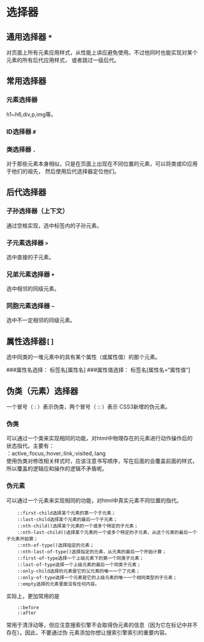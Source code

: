 # 选择器
## 通用选择器   `*`
对页面上所有元素应用样式，从性能上讲应避免使用。不过他同时也能实现对某个元素的所有后代应用样式，
或者跳过一级后代。
## 常用选择器
### 元素选择器
h1~h6,div,p,img等。
### ID选择器 `#`
### 类选择器 `.`
对于那些元素本身相似，只是在页面上出现在不同位置的元素，可以将类或ID应用于他们的祖先，
然后使用后代选择器定位他们。
## 后代选择器
### 子孙选择器（上下文）
通过空格实现，选中标签内的子孙元素。
### 子元素选择器 `>`
选中直接的子元素。
### 兄弟元素选择器 `+`
选中相邻的同级元素。
### 同胞元素选择器 `~`
选中不一定相邻的同级元素。
## 属性选择器`[]`
选中同类的一堆元素中的具有某个属性（或属性值）的那个元素。

###属性名选择： 
        标签名[属性名] 
###属性值选择： 
        标签名[属性名=“属性值”]
## 伪类（元素）选择器
一个冒号（ : ）表示伪类，两个冒号（ :: ）表示 CSS3新增的伪元素。 
### 伪类
可以通过一个类来实现相同的功能，对html中物理存在的元素进行动作操作后的状态指代。主要有：  
：active,:focus,:hover,:link,:visited,:lang  
使用伪类对修改相关样式时，应该注意书写顺序，写在后面的会覆盖前面的样式，所以覆盖的逻辑应和操作的逻辑不矛盾呢。  

### 伪元素
可以通过一个元素来实现相同的功能，对html中真实元素不同位置的指代。  

        ::first-child选择某个元素的第一个子元素； 
        ::last-child选择某个元素的最后一个子元素； 
        ::nth-child()选择某个元素的一个或多个特定的子元素； 
        ::nth-last-child()选择某个元素的一个或多个特定的子元素，从这个元素的最后一个子元素开始算； 
        ::nth-of-type()选择指定的元素； 
        ::nth-last-of-type()选择指定的元素，从元素的最后一个开始计算； 
        ::first-of-type选择一个上级元素下的第一个同类子元素； 
        ::last-of-type选择一个上级元素的最后一个同类子元素； 
        ::only-child选择的元素是它的父元素的唯一一个了元素； 
        ::only-of-type选择一个元素是它的上级元素的唯一一个相同类型的子元素； 
        ::empty选择的元素里面没有任何内容。 
        
实际上，更加常用的是  

        ::before
        ::after
常用于清浮动等，但应注意搜索引擎不会取得伪元素的信息（因为它在标记中并不存在）。因此，不要通过伪 
元素添加你想让搜索引擎索引的重要内容。